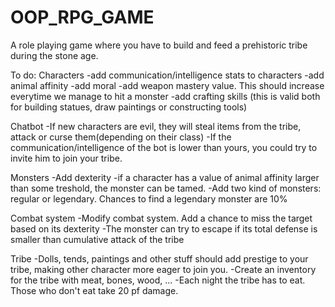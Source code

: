 # OOP_RPG_GAME

A role playing game where you have to build and feed a prehistoric tribe during the stone age. 

To do:
Characters
-add communication/intelligence stats to characters
-add animal affinity
-add moral 
-add weapon mastery value. This should increase everytime we manage to hit a monster
-add crafting skills (this is valid both for building statues, draw paintings or constructing tools)

Chatbot
-If new characters are evil, they will steal items from the tribe, attack or curse them(depending on their class)
-If the communication/intelligence of the bot is lower than yours, you could try to invite him to join your tribe. 

Monsters
-Add dexterity
-if a character has a value of animal affinity larger than some treshold, the monster can be tamed.
-Add two kind of monsters: regular or legendary. Chances to find a legendary monster are 10%

Combat system
-Modify combat system. Add a chance to miss the target based on its dexterity
-The monster can try to escape if its total defense is smaller than cumulative attack of the tribe

Tribe
-Dolls, tends, paintings and other stuff should add prestige to your tribe, making other character more eager to join you.
-Create an inventory for the tribe with meat, bones, wood, ...
-Each night the tribe has to eat. Those who don't eat take 20 pf damage.

